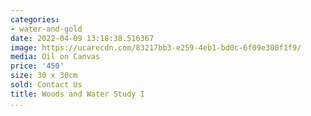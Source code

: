 ```yaml
---
categories:
- water-and-gold
date: 2022-04-09 13:18:38.516367
image: https://ucarecdn.com/83217bb3-e259-4eb1-bd0c-6f09e300f1f9/
media: Oil on Canvas
price: '450'
size: 30 x 30cm
sold: Contact Us
title: Woods and Water Study I
...
```

